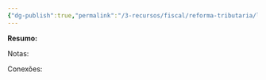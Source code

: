 ```yaml
---
{"dg-publish":true,"permalink":"/3-recursos/fiscal/reforma-tributaria/lei-complementar-132-2023/","dgPassFrontmatter":true,"created":"2025-08-14T08:59:56.256-03:00","updated":"2025-08-14T11:24:01.895-03:00"}
---
```


**Resumo:**


Notas:



Conexões: